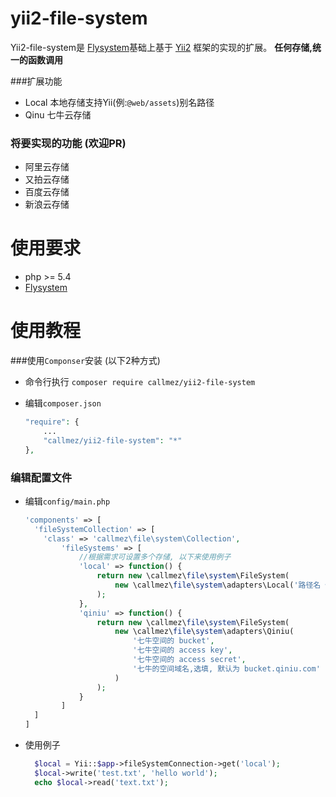 
yii2-file-system
=================
Yii2-file-system是 [Flysystem](https://github.com/thephpleague/flysystem)基础上基于 [Yii2](https://github.com/yiisoft/yii2) 框架的实现的扩展。 **任何存储,统一的函数调用**

###扩展功能
- Local 本地存储支持Yii(例:`@web/assets`)别名路径 
- Qinu 七牛云存储

### 将要实现的功能 (欢迎PR)
- 阿里云存储
- 又拍云存储
- 百度云存储
- 新浪云存储

使用要求
========
- php >= 5.4
- [Flysystem](https://github.com/thephpleague/flysystem) 

使用教程
========
###使用`Componser`安装 (以下2种方式)
- 命令行执行 `composer require callmez/yii2-file-system`
- 编辑`composer.json` 

  ```php
  "require": {
      ...
      "callmez/yii2-file-system": "*"
  },
  ```
### 编辑配置文件
- 编辑`config/main.php`

  ```php
  'components' => [
    'fileSystemCollection' => [
      'class' => 'callmez\file\system\Collection',
          'fileSystems' => [
              //根据需求可设置多个存储, 以下来使用例子
              'local' => function() {
                  return new \callmez\file\system\FileSystem(
                      new \callmez\file\system\adapters\Local('路径名 例如:@web/assets')
                  );
              },
              'qiniu' => function() {
                  return new \callmez\file\system\FileSystem(
                      new \callmez\file\system\adapters\Qiniu(
                          '七牛空间的 bucket',
                          '七牛空间的 access key',
                          '七牛空间的 access secret',
                          '七牛的空间域名,选填, 默认为 bucket.qiniu.com'
                      )
                  );
              }
          ]
    ]
  ]
  ```
- 使用例子

  ```php
    $local = Yii::$app->fileSystemConnection->get('local');
    $local->write('test.txt', 'hello world');
    echo $local->read('text.txt');
  ```
